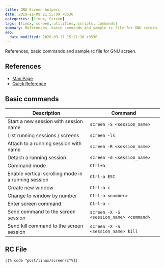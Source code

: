 ```yaml
---
title: GNU Screen helpers
date: 2019-11-09 21:55:00 +0530
categories: [Linux, Screen]
tags: [linux, screen, utilities, scripts, commands]
summary: References, basic commands and sample rc file for GNU screen.
seo:
  date_modified: 2020-03-17 15:21:18 +0530
---
```


References, basic commands and sample rc file for GNU screen.

## References

- [Man Page](https://www.gnu.org/software/screen/manual/screen.html)
- [Quick Reference](http://aperiodic.net/screen/quick_reference)

## Basic commands

| Description                                         | Command                                 |
| --------------------------------------------------- | --------------------------------------- |
| Start a new session with session name               | `screen -S <session_name>`              |
| List running sessions / screens                     | `screen -ls`                            |
| Attach to a running session with name               | `screen -R <session_name>`              |
| Detach a running session                            | `screen -d <session_name>`              |
| Command mode                                        | `Ctrl+a`                                |
| Enable vertical scrolling mode in a running session | `Ctrl-a ESC`                            |
| Create new window                                   | `Ctrl-a c`                              |
| Change to window by number                          | `Ctrl-a <number>`                       |
| Enter screen command                                | `Ctrl-a :`                              |
| Send command to the screen session                  | `screen -X -S <session_name> <command>` |
| Send kill command to the screen session             | `screen -X -S <session_name> kill`      |

## RC File

```shell
{{% code "post/linux/screenrc"%}}
```
